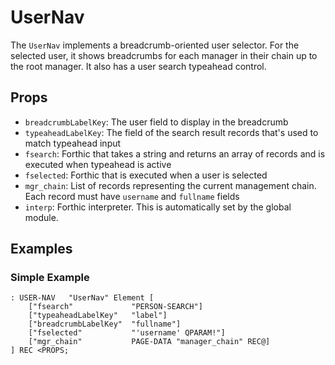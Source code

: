 # UserNav

The `UserNav` implements a breadcrumb-oriented user selector. For the selected user, it shows breadcrumbs for each manager in their chain up to the root manager. It also has a user search typeahead control.

## Props

* `breadcrumbLabelKey`:  The user field to display in the breadcrumb
* `typeaheadLabelKey`:  The field of the search result records that's used to match typeahead input
* `fsearch`: Forthic that takes a string and returns an array of records and is executed when typeahead is active
* `fselected`: Forthic that is executed when a user is selected
* `mgr_chain`: List of records representing the current management chain. Each record must have `username` and `fullname` fields
* `interp`: Forthic interpreter. This is automatically set by the global module.

## Examples

### Simple Example
```
: USER-NAV   "UserNav" Element [
    ["fsearch"             "PERSON-SEARCH"]
    ["typeaheadLabelKey"   "label"]
    ["breadcrumbLabelKey"  "fullname"]
    ["fselected"           "'username' QPARAM!"]
    ["mgr_chain"           PAGE-DATA "manager_chain" REC@]
] REC <PROPS;
```